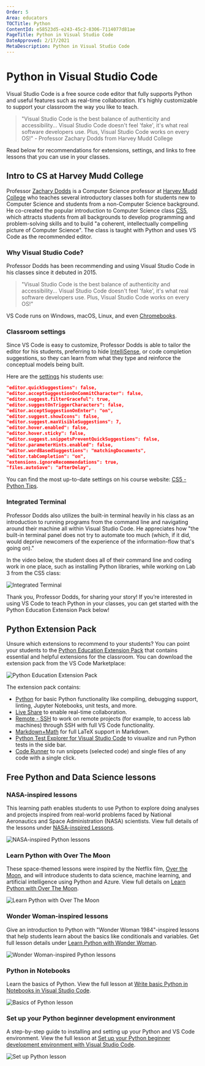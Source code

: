 ```yaml
---
Order: 5
Area: educators
TOCTitle: Python
ContentId: e58523d5-e243-45c2-8306-7114077d81ae
PageTitle: Python in Visual Studio Code
DateApproved: 2/17/2021
MetaDescription: Python in Visual Studio Code
---
```


# Python in Visual Studio Code

Visual Studio Code is a free source code editor that fully supports Python and
useful features such as real-time collaboration. It's highly customizable to
support your classroom the way you like to teach.

> "Visual Studio Code is the best balance of authenticity and accessibility...
> Visual Studio Code doesn't feel 'fake', it's what real software developers
> use. Plus, Visual Studio Code works on every OS!" - Professor Zachary Dodds
> from Harvey Mudd College

Read below for recommendations for extensions, settings, and links to free
lessons that you can use in your classes.

## Intro to CS at Harvey Mudd College

Professor
[Zachary Dodds](https://www.hmc.edu/about-hmc/hmc-experts/dodds-zachary/) is a
Computer Science professor at [Harvey Mudd College](https://www.hmc.edu/) who
teaches several introductory classes both for students new to Computer Science
and students from a non-Computer Science background. He co-created the popular
introduction to Computer Science class
[CS5](https://www.cs.hmc.edu/twiki/bin/view/CS5), which attracts students from
all backgrounds to develop programming and problem-solving skills and to build
"a coherent, intellectually compelling picture of Computer Science". The class
is taught with Python and uses VS Code as the recommended editor.

### Why Visual Studio Code?

Professor Dodds has been recommending and using Visual Studio Code in his
classes since it debuted in 2015.

> "Visual Studio Code is the best balance of authenticity and accessibility...
> Visual Studio Code doesn't feel 'fake', it's what real software developers
> use. Plus, Visual Studio Code works on every OS!"

VS Code runs on Windows, macOS, Linux, and even
[Chromebooks](https://code.visualstudio.com/blogs/2020/12/03/chromebook-get-started).

### Classroom settings

Since VS Code is easy to customize, Professor Dodds is able to tailor the editor
for his students, preferring to hide [IntelliSense](/docs/editor/intellisense),
or code completion suggestions, so they can learn from what they type and
reinforce the conceptual models being built.

Here are the [settings](/docs/getstarted/settings.md) his students use:

```json
"editor.quickSuggestions": false,
"editor.acceptSuggestionOnCommitCharacter": false,
"editor.suggest.filterGraceful": true,
"editor.suggestOnTriggerCharacters": false,
"editor.acceptSuggestionOnEnter": "on",
"editor.suggest.showIcons": false,
"editor.suggest.maxVisibleSuggestions": 7,
"editor.hover.enabled": false,
"editor.hover.sticky": false,
"editor.suggest.snippetsPreventQuickSuggestions": false,
"editor.parameterHints.enabled": false,
"editor.wordBasedSuggestions": "matchingDocuments",
"editor.tabCompletion": "on",
"extensions.ignoreRecommendations": true,
"files.autoSave": "afterDelay",
```

You can find the most up-to-date settings on his course website:
[CS5 - Python Tips](https://www.cs.hmc.edu/twiki/bin/view/CS5/PythonTips).

### Integrated Terminal

Professor Dodds also utilizes the built-in terminal heavily in his class as an
introduction to running programs from the command line and navigating around
their machine all within Visual Studio Code. He appreciates how "the built-in
terminal panel does not try to automate too much (which, if it did, would
deprive newcomers of the experience of the information-flow that's going on)."

In the video below, the student does all of their command line and coding work
in one place, such as installing Python libraries, while working on Lab 3 from
the CS5 class:

![Integrated Terminal](images/python/integrated-terminal.gif)

Thank you, Professor Dodds, for sharing your story! If you’re interested in
using VS Code to teach Python in your classes, you can get started with the
Python Education Extension Pack below!

## Python Extension Pack

Unsure which extensions to recommend to your students? You can point your
students to the
[Python Education Extension Pack](https://marketplace.visualstudio.com/items?itemName=tanhakabir.python-education-extension-pack)
that contains essential and helpful extensions for the classroom. You can
download the extension pack from the VS Code Marketplace:

![Python Education Extension Pack](images/python/python-extension-pack.png)

The extension pack contains:

-   [Python](https://marketplace.visualstudio.com/items?itemName=ms-python.python)
    for basic Python functionality like compiling, debugging support, linting,
    Jupyter Notebooks, unit tests, and more.
-   [Live Share](https://marketplace.visualstudio.com/items?itemName=MS-vsliveshare.vsliveshare)
    to enable real-time collaboration.
-   [Remote - SSH](https://marketplace.visualstudio.com/items?itemName=ms-vscode-remote.remote-ssh)
    to work on remote projects (for example, to access lab machines) through SSH
    with full VS Code functionality.
-   [Markdown+Math](https://marketplace.visualstudio.com/items?itemName=goessner.mdmath)
    for full LaTeX support in Markdown.
-   [Python Test Explorer for Visual Studio Code](https://marketplace.visualstudio.com/items?itemName=LittleFoxTeam.vscode-python-test-adapter)
    to visualize and run Python tests in the side bar.
-   [Code Runner](https://marketplace.visualstudio.com/items?itemName=formulahendry.code-runner)
    to run snippets (selected code) and single files of any code with a single
    click.

## Free Python and Data Science lessons

### NASA-inspired lessons

This learning path enables students to use Python to explore doing analyses and
projects inspired from real-world problems faced by National Aeronautics and
Space Administration (NASA) scientists. View full details of the lessons under
[NASA-inspired Lessons](https://code.visualstudio.com/learn/students/nasa-python).

![NASA-inspired Python lessons](images/python/nasa-learning-path.png)

### Learn Python with Over The Moon

These space-themed lessons were inspired by the Netflix film,
[Over the Moon](https://www.youtube.com/watch?v=26DIABx44Tw), and will introduce
students to data science, machine learning, and artificial intelligence using
Python and Azure. View full details on
[Learn Python with Over The Moon](https://code.visualstudio.com/learn/students/over-the-moon-python).

![Learn Python with Over The Moon](images/python/over-the-moon-learning-path.png)

### Wonder Woman-inspired lessons

Give an introduction to Python with "Wonder Woman 1984"-inspired lessons that
help students learn about the basics like conditionals and variables. Get full
lesson details under
[Learn Python with Wonder Woman](https://code.visualstudio.com/learn/students/wonder-woman-python).

![Wonder Woman-inspired Python lessons](images/python/wonder-woman-learning-path.png)

### Python in Notebooks

Learn the basics of Python. View the full lesson at
[Write basic Python in Notebooks in Visual Studio Code](https://learn.microsoft.com/training/modules/basic-python-nasa/).

![Basics of Python lesson](images/python/basic-python-lesson.png)

### Set up your Python beginner development environment

A step-by-step guide to installing and setting up your Python and VS Code
environment. View the full lesson at
[Set up your Python beginner development environment with Visual Studio Code](https://learn.microsoft.com/training/modules/python-install-vscode/).

![Set up Python lesson](images/python/setup-python-lesson.png)
